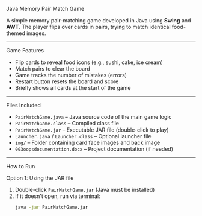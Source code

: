 Java Memory Pair Match Game 

A simple memory pair-matching game developed in Java using **Swing** and **AWT**. The player flips over cards in pairs, trying to match identical food-themed images.

---

Game Features

- Flip cards to reveal food icons (e.g., sushi, cake, ice cream)
- Match pairs to clear the board
- Game tracks the number of mistakes (errors)
- Restart button resets the board and score
- Briefly shows all cards at the start of the game

---

Files Included

- `PairMatchGame.java` – Java source code of the main game logic
- `PairMatchGame.class` – Compiled class file
- `PairMatchGame.jar` – Executable JAR file (double-click to play)
- `Launcher.java` / `Launcher.class` – Optional launcher file
- `img/` – Folder containing card face images and back image
- `003oopsdocumentation.docx` – Project documentation (if needed)

---

How to Run

Option 1: Using the JAR file

1. Double-click `PairMatchGame.jar` (Java must be installed)
2. If it doesn't open, run via terminal:
   ```bash
   java -jar PairMatchGame.jar
